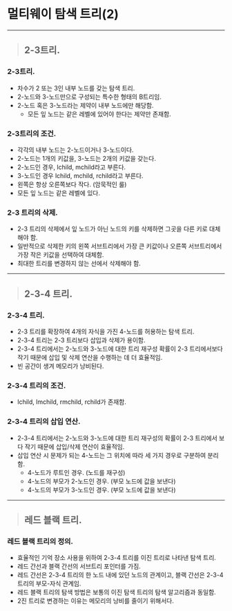 
# 멀티웨이 탐색 트리(2)

------------------------------------------------------------------------------------------------------------

> ## 2-3트리.

### 2-3트리.
- 차수가 2 또는 3인 내부 노드를 갖는 탐색 트리.
- 2-노드와 3-노드만으로 구성되는 특수한 형태의 B트리임.
- 2-노드 혹은 3-노드라는 제약이 내부 노드에만 해당함.
  - 모든 잎 노드는 같은 레벨에 있어야 한다는 제약만 존재함.

### 2-3트리의 조건.
- 각각의 내부 노드는 2-노드이거나 3-노드이다.
- 2-노드는 1개의 키값을, 3-노드는 2개의 키값을 갖는다.
- 2-노드인 경우, lchild, mchild라고 부른다.
- 3-노드인 경우 lchild, mchild, rchild라고 부른다.
- 왼쪽은 항상 오른쪽보다 작다. (암묵적인 룰)
- 모든 잎 노드는 같은 레벨에 있다. 

### 2-3 트리의 삭제.
- 2-3 트리의 삭제에서 잎 노드가 아닌 노드의 키를 삭제하면 그곳을 다른 키로 대체해야 함.
- 일반적으로 삭제한 키의 왼쪽 서브트리에서 가장 큰 키값이나 오른쪽 서브트리에서 가장 작은 키값을 선택하여 대체함.
- 최대한 트리를 변경하지 않는 선에서 삭제해야 함. 

------------------------------------------------------------------------------------------------------------

> ## 2-3-4 트리.

### 2-3-4 트리.
- 2-3 트리를 확장하여 4개의 자식을 가진 4-노드를 허용하는 탐색 트리.
- 2-3-4 트리는 2-3 트리보다 삽입과 삭제가 용이함.
- 2-3-4 트리에서는 2-노드와 3-노드에 대한 트리 재구성 확률이 2-3 트리에서보다 작기 때문에 삽입 및 삭제 연산을 수행하는 데 더 효율적임.
- 빈 공간이 생겨 메모리가 낭비된다.

### 2-3-4 트리의 조건.
- lchild, lmchild, rmchild, rchild가 존재함.

### 2-3-4 트리의 삽입 연산.
- 2-3-4 트리에서는 2-노드와 3-노드에 대한 트리 재구성의 확률이 2-3 트리에서 보다 작기 때문에 삽입/삭제 연산이 효율적임.
- 삽입 연산 시 문제가 되는 4-노드는 그 위치에 따라 세 가지 경우로 구분하여 분리함.
  - 4-노드가 루트인 경우. (노드를 재구성)
  - 4-노드의 부모가 2-노드인 경우. (부모 노드에 값을 보낸다)
  - 4-노드의 부모가 3-노드인 경우. (부모 노드에 값을 보낸다)

------------------------------------------------------------------------------------------------------------

> ## 레드 블랙 트리.

### 레드 블랙 트리의 정의.
- 효율적인 기억 장소 사용을 위하여 2-3-4 트리를 이진 트리로 나타낸 탐색 트리.
- 레드 간선과 블랙 간선의 서브트리 포인터를 가짐.
- 레드 간선은 2-3-4 트리의 한 노드 내에 있던 노드의 관계이고, 블랙 간선은 2-3-4 트리의 부모-자식 관계임.
- 레드 블랙 트리의 탐색 방법은 보통의 이진 탐색 트리의 탐색 알고리즘과 동일함.
- 2진 트리로 변경하는 이유는 메모리의 낭비를 줄이기 위해서다.




















